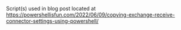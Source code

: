 Script(s) used in blog post located at https://powershellisfun.com/2022/06/09/copying-exchange-receive-connector-settings-using-powershell/